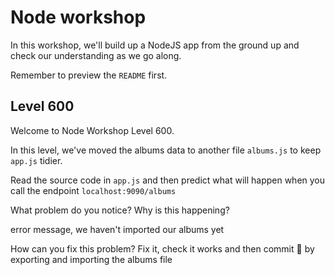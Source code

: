 # Node workshop

In this workshop, we'll build up a NodeJS app from the ground up and check our understanding as we go along.

Remember to preview the `README` first.

## Level 600

Welcome to Node Workshop Level 600.

In this level, we've moved the albums data to another file `albums.js` to keep `app.js` tidier.

Read the source code in `app.js` and then predict what will happen when you call the endpoint `localhost:9090/albums`

What problem do you notice? Why is this happening?

error message, we haven't imported our albums yet

How can you fix this problem? Fix it, check it works and then commit 💪
by exporting and importing the albums file

